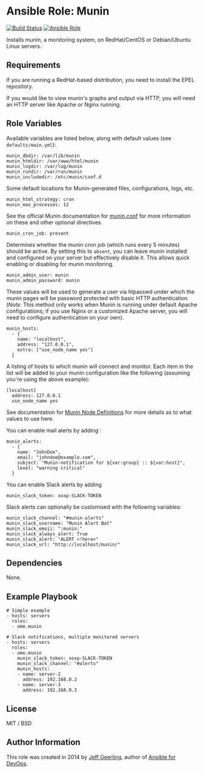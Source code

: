 # Ansible Role: Munin

[![Build Status](https://travis-ci.org/ome/ansible-role-munin.svg)](https://travis-ci.org/ome/ansible-role-munin)
[![Ansible Role](https://img.shields.io/ansible/role/41995.svg)](https://galaxy.ansible.com/ome/munin/)

Installs munin, a monitoring system, on RedHat/CentOS or Debian/Ubuntu Linux servers.

## Requirements

If you are running a RedHat-based distribution, you need to install the EPEL repository.

If you would like to view munin's graphs and output via HTTP, you will need an HTTP server like Apache or Nginx running.

## Role Variables

Available variables are listed below, along with default values (see `defaults/main.yml`):

    munin_dbdir: /var/lib/munin
    munin_htmldir: /var/www/html/munin
    munin_logdir: /var/log/munin
    munin_rundir: /var/run/munin
    munin_includedir: /etc/munin/conf.d

Some default locations for Munin-generated files, configurations, logs, etc.

    munin_html_strategy: cron
    munin_max_processes: 12

See the official Munin documentation for [munin.conf](http://munin.readthedocs.org/en/latest/reference/munin.conf.html) for more information on these and other optional directives.

    munin_cron_job: present

Determines whether the munin cron job (which runs every 5 minutes) should be active. By setting this to `absent`, you can leave munin installed and configured on your server but effectively disable it. This allows quick enabling or disabling for munin monitoring.

    munin_admin_user: munin
    munin_admin_password: munin

These values will be used to generate a user via htpasswd under which the munin pages will be password protected with basic HTTP authentication. (*Note*: This method only works when Munin is running under default Apache configurations; if you use Nginx or a customized Apache server, you will need to configure authentication on your own).

    munin_hosts:
      - {
        name: "localhost",
        address: "127.0.0.1",
        extra: ["use_node_name yes"]
      }

A listing of hosts to which munin will connect and monitor. Each item in the list will be added to your munin configuration like the following (assuming you're using the above example):

    [localhost]
      address: 127.0.0.1
      use_node_name yes

See documentation for [Munin Node Definitions](http://munin.readthedocs.org/en/latest/reference/munin.conf.html#node-definitions) for more details as to what values to use here.

You can enable mail alerts by adding :

    munin_alerts:
      - {
        name: "JohnDoe",
        email: "johndoe@example.com",
        subject: "Munin-notification for ${var:group} :: ${var:host}",
        level: "warning critical"
      }

You can enable Slack alerts by adding

    munin_slack_token: xoxp-SLACK-TOKEN

Slack alerts can optionally be customised with the following variables:

    munin_slack_channel: "#munin-alerts"
    munin_slack_username: "Munin Alert Bot"
    munin_slack_emoji: ":munin:"
    munin_slack_always_alert: True
    munin_slack_alert: "ALERT <!here>"
    munin_slack_url: "http://localhost/munin/"


## Dependencies

None.

## Example Playbook

    # Simple example
    - hosts: servers
      roles:
      - ome.munin

    # Slack notifications, multiple monitored servers
    - hosts: servers
      roles:
      - ome.munin
        munin_slack_token: xoxp-SLACK-TOKEN
        munin_slack_channel: "#alerts"
        munin_hosts:
        - name: server-2
          address: 192.168.0.2
        - name: server-3
          address: 192.168.0.3


## License

MIT / BSD

## Author Information

This role was created in 2014 by [Jeff Geerling](http://jeffgeerling.com/), author of [Ansible for DevOps](http://ansiblefordevops.com/).
